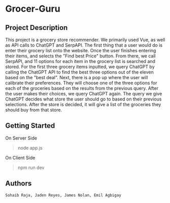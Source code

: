 # Grocer-Guru
## Project Description
This project is a grocery store recommender. We primarily used Vue, as well as API calls to ChatGPT and SerpAPI.
The first thing that a user would do is enter their grocery list onto the website.
Once the user finishes entering their items, and selects the "Find best Price" button.
From there, we call SerpAPI, and 11 options for each item in the grocery list is searched and stored.
For the first three grocery items inputted, we query ChatGPT by calling the ChatGPT API to find the best three options out of the eleven based on the "best deal".
Next, there is a pop up where the user will calibrate their preferences. They will choose one of the three options for each of the groceries based on the results from the previous query.
After the user makes their choices, we query ChatGPT again. The query we give ChatGPT decides what store the user should go to based on their previous selections.
After the store is decided, it will give a list of the groceries they should buy from that store.

## Getting Started
On Server Side
>node app.js

On Client Side
>npm run dev
## Authors
```
Sohaib Raja, Jaden Reyes, James Nolan, Emil Agbigay
```
